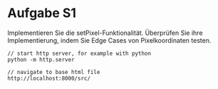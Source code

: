 # Aufgabe S1
Implementieren Sie die setPixel-Funktionalität. Überprüfen Sie
ihre Implementierung, indem Sie Edge Cases von Pixelkoordinaten
testen.

```
// start http server, for example with python
python -m http.server

// navigate to base html file
http://localhost:8000/src/
```


